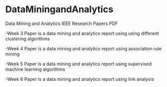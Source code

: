 # DataMiningandAnalytics
Data Mining and Analytics IEEE Research Papers PDF 

-Week 3 Paper is a data mining and analytics report using using different clustering algorithms

-Week 4 Paper is a data mining and analytics report using association rule mining

-Week 5 Paper is a data mining and analytics report using supervised machine learning algorithms

-Week 6 Paper is a data mining and analytics report using link analysis 
